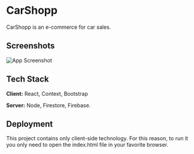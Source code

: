
# CarShopp

CarShopp is an e-commerce for car sales.

## Screenshots

![App Screenshot](https://firebasestorage.googleapis.com/v0/b/car-ecomm.appspot.com/o/Captura%20de%20Pantalla%202022-03-12%20a%20la(s)%2016.53.44.JPEG?alt=media&token=6d8b36cf-14cd-4129-a90e-a79922603aab)

## Tech Stack

**Client:** React, Context, Bootstrap

**Server:** Node, Firestore, Firebase.


## Deployment

This project contains only client-side technology. For this reason, to run it you only need to open the index.html file in your favorite browser.

